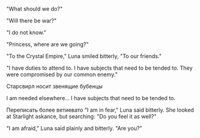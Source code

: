 "What should we do?"



"Will there be war?"

"I do not know."


"Princess, where are we going?"

"To the Crystal Empire," Luna smiled bitterly, "To our friends."


"I have duties to attend to. I have subjects that need to be tended to. They were compromised by our common enemy."



Старсвирл носит звенящие бубенцы



I am needed elsewhere... I have subjects that need to be tended to.



Переписать более ветиевато
"I am in fear," Luna said bitterly. She looked at Starlight askance, but searching: "Do you feel it as well?"

"I am afraid," Luna said plainly and bitterly. "Are you?"